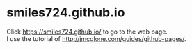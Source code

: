 # smiles724.github.io
Click https://smiles724.github.io/ to go to the web page.     
I use the tutorial of http://jmcglone.com/guides/github-pages/. 
